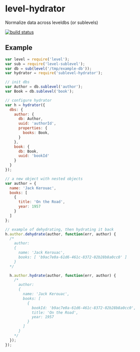 # level-hydrator

Normalize data across leveldbs (or sublevels)

[![build status](https://api.travis-ci.org/will123195/level-hydrator.svg)](http://travis-ci.org/will123195/level-hydrator)

## Example

```js
var level = require('level');
var sub = require('level-sublevel');
var db = sub(level('/tmp/example-db'));
var hydrator = require('sublevel-hydrator');

// init dbs
var Author = db.sublevel('author');
var Book = db.sublevel('book');

// configure hydrator
var h = hydrator({
  dbs: {
    author: {
      db: Author,
      uuid: 'authorId',
      properties: {
        books: Book,
      }
    },
    book: {
      db: Book,
      uuid: 'bookId'
    }
  }
});

// a new object with nested objects
var author = {
  name: 'Jack Kerouac',
  books: [
    {
      title: 'On the Road',
      year: 1957
    }
  ]
};

// example of dehydrating, then hydrating it back
h.author.dehydrate(author, function(err, author) {
  /*
    author:
    {
      name: 'Jack Kerouac',
      books: [ 'b9ac7e0a-61d6-461c-8372-02b28b8a0cc0' ]
    }
  */

  h.author.hydrate(author, function(err, author) {
    /*
      author:
      {
        name: 'Jack Kerouac',
        books: [
          {
            bookId: 'b9ac7e0a-61d6-461c-8372-02b28b8a0cc0',
            title: 'On the Road',
            year: 1957
          }
        ]
      }
    */
  });
});
```
